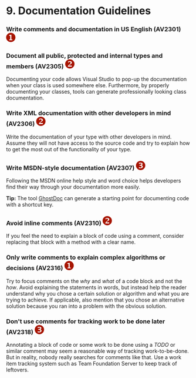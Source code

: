 <!--
NOTE: Requires Markdown Extra. See http://michelf.ca/projects/php-markdown/extra/
 --> 

# 9. Documentation Guidelines

### <a name="av2301"></a> Write comments and documentation in US English  (AV2301) ![](images/1.png)

### <a name="av2305"></a> Document all public, protected and internal types and members  (AV2305) ![](images/2.png)
Documenting your code allows Visual Studio to pop-up the documentation when your class is used somewhere else. Furthermore, by properly documenting your classes, tools can generate professionally looking class documentation.

### <a name="av2306"></a> Write XML documentation with other developers in mind  (AV2306) ![](images/2.png)
Write the documentation of your type with other developers in mind. Assume they will not have access to the source code and try to explain how to get the most out of the functionality of your type.

### <a name="av2307"></a> Write MSDN-style documentation  (AV2307) ![](images/3.png)
Following the MSDN online help style and word choice helps developers find their way through your documentation more easily.

**Tip:** The tool [GhostDoc](http://submain.com/products/ghostdoc.aspx) can generate a starting point for documenting code with a shortcut key.

### <a name="av2310"></a> Avoid inline comments  (AV2310) ![](images/2.png)
If you feel the need to explain a block of code using a comment, consider replacing that block with a method with a clear name.

### <a name="av2316"></a> Only write comments to explain complex algorithms or decisions  (AV2316) ![](images/1.png)
Try to focus comments on the *why* and *what* of a code block and not the *how*. Avoid explaining the statements in words, but instead help the reader understand why you chose a certain solution or algorithm and what you are trying to achieve. If applicable, also mention that you chose an alternative solution because you ran into a problem with the obvious solution.

### <a name="av2318"></a> Don't use comments for tracking work to be done later  (AV2318) ![](images/3.png)
Annotating a block of code or some work to be done using a *TODO* or similar comment may seem a reasonable way of tracking work-to-be-done. But in reality, nobody really searches for comments like that. Use a work item tracking system such as Team Foundation Server to keep track of leftovers.
